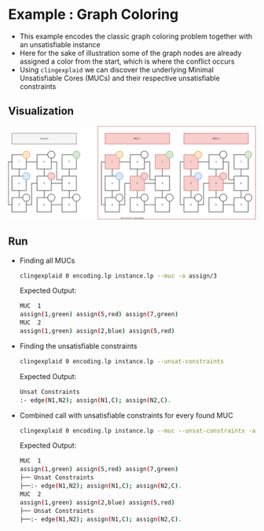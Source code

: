 # Example : Graph Coloring

+ This example encodes the classic graph coloring problem together with an unsatisfiable instance
+ Here for the sake of illustration some of the graph nodes are already assigned a color from the start, which is where the conflict occurs
+ Using `clingexplaid` we can discover the underlying Minimal Unsatisfiable Cores (MUCs) and their respective unsatisfiable constraints


## Visualization

![](graph_coloring_example.svg)

## Run

+ Finding all MUCs

    ```bash
    clingexplaid 0 encoding.lp instance.lp --muc -a assign/3
    ```
  
    Expected Output:

    ```bash
    MUC  1 
    assign(1,green) assign(5,red) assign(7,green)
    MUC  2 
    assign(1,green) assign(2,blue) assign(5,red)
    ```

+ Finding the unsatisfiable constraints

    ```bash
    clingexplaid 0 encoding.lp instance.lp --unsat-constraints
    ```

    Expected Output:

    ```bash
    Unsat Constraints 
    :- edge(N1,N2); assign(N1,C); assign(N2,C).
    ```

+ Combined call with unsatisfiable constraints for every found MUC
  ```bash
  clingexplaid 0 encoding.lp instance.lp --muc --unsat-constraints -a assign/3
  ```
  
  Expected Output:

    ```bash
    MUC  1 
    assign(1,green) assign(5,red) assign(7,green)
    ├── Unsat Constraints 
    ├──:- edge(N1,N2); assign(N1,C); assign(N2,C).
    MUC  2 
    assign(1,green) assign(2,blue) assign(5,red)
    ├── Unsat Constraints 
    ├──:- edge(N1,N2); assign(N1,C); assign(N2,C).
    ```


